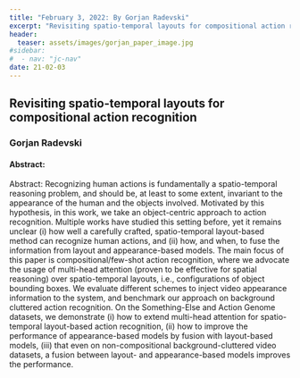 ```yaml
---
title: "February 3, 2022: By Gorjan Radevski"
excerpt: "Revisiting spatio-temporal layouts for compositional action recognition"
header:
  teaser: assets/images/gorjan_paper_image.jpg
#sidebar:
#  - nav: "jc-nav"
date: 21-02-03
---
```


## Revisiting spatio-temporal layouts for compositional action recognition

### Gorjan Radevski

#### Abstract:
Abstract:
Recognizing human actions is fundamentally a spatio-temporal reasoning problem, and should be, at least to some extent, invariant to the appearance of the human and the objects involved. Motivated by this hypothesis, in this work, we take an object-centric approach to action recognition. Multiple works have studied this setting before, yet it remains unclear (i) how well a carefully crafted, spatio-temporal layout-based method can recognize human actions, and (ii) how, and when, to fuse the information from layout and appearance-based models. The main focus of this paper is compositional/few-shot action recognition, where we advocate the usage of multi-head attention (proven to be effective for spatial reasoning) over spatio-temporal layouts, i.e., configurations of object bounding boxes. We evaluate different schemes to inject video appearance information to the system, and benchmark our approach on background cluttered action recognition. On the Something-Else and Action Genome datasets, we demonstrate (i) how to extend multi-head attention for spatio-temporal layout-based action recognition, (ii) how to improve the performance of appearance-based models by fusion with layout-based models, (iii) that even on non-compositional background-cluttered video datasets, a fusion between layout- and appearance-based models improves the performance.
